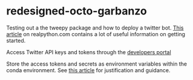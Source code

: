 # redesigned-octo-garbanzo
Testing out a the tweepy package and how to deploy a twitter bot. [This article](https://realpython.com/twitter-bot-python-tweepy/) on realpython.com contains a lot of useful information on getting started.

Access Twitter API keys and tokens through the [developers portal](https://developer.twitter.com/en/portal/dashboard)

Store the access tokens and secrets as environment variables within the conda environment. See [this article](https://towardsdatascience.com/securing-api-keys-with-environment-variables-using-anaconda-d30a7c48b1fd) for justification and guidance. 
